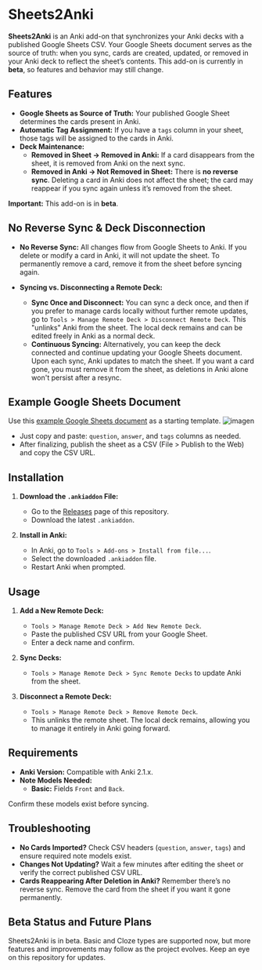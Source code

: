 # Sheets2Anki

**Sheets2Anki** is an Anki add-on that synchronizes your Anki decks with a published Google Sheets CSV. Your Google Sheets document serves as the source of truth: when you sync, cards are created, updated, or removed in your Anki deck to reflect the sheet’s contents. This add-on is currently in **beta**, so features and behavior may still change.

## Features

- **Google Sheets as Source of Truth:**
  Your published Google Sheet determines the cards present in Anki.
- **Automatic Tag Assignment:**
  If you have a `tags` column in your sheet, those tags will be assigned to the cards in Anki.
- **Deck Maintenance:**
  - **Removed in Sheet → Removed in Anki:** If a card disappears from the sheet, it is removed from Anki on the next sync.
  - **Removed in Anki → Not Removed in Sheet:** There is **no reverse sync**. Deleting a card in Anki does not affect the sheet; the card may reappear if you sync again unless it’s removed from the sheet.

**Important:** This add-on is in **beta**.

## No Reverse Sync & Deck Disconnection

- **No Reverse Sync:**
  All changes flow from Google Sheets to Anki. If you delete or modify a card in Anki, it will not update the sheet. To permanently remove a card, remove it from the sheet before syncing again.

- **Syncing vs. Disconnecting a Remote Deck:**
  - **Sync Once and Disconnect:**
    You can sync a deck once, and then if you prefer to manage cards locally without further remote updates, go to `Tools > Manage Remote Deck > Disconnect Remote Deck`. This "unlinks" Anki from the sheet. The local deck remains and can be edited freely in Anki as a normal deck.
  - **Continuous Syncing:**
    Alternatively, you can keep the deck connected and continue updating your Google Sheets document. Upon each sync, Anki updates to match the sheet. If you want a card gone, you must remove it from the sheet, as deletions in Anki alone won't persist after a resync.

## Example Google Sheets Document

Use this [example Google Sheets document](https://docs.google.com/spreadsheets/d/1S97fZkuw1DctJhBB1yaiWiSh5grmNmY9Gp8KVPCpMfU/edit?usp=sharing) as a starting template.
![imagen](https://github.com/user-attachments/assets/a030ddd0-5dae-483b-bde2-32f20ed0e245)

- Just copy and paste: `question`, `answer`, and `tags` columns as needed.
- After finalizing, publish the sheet as a CSV (File > Publish to the Web) and copy the CSV URL.

## Installation

1. **Download the `.ankiaddon` File:**
   - Go to the [Releases](https://github.com/chrisfernandes18/sheets2anki/releases) page of this repository.
   - Download the latest `.ankiaddon`.

2. **Install in Anki:**
   - In Anki, go to `Tools > Add-ons > Install from file...`.
   - Select the downloaded `.ankiaddon` file.
   - Restart Anki when prompted.

## Usage

1. **Add a New Remote Deck:**
   - `Tools > Manage Remote Deck > Add New Remote Deck`.
   - Paste the published CSV URL from your Google Sheet.
   - Enter a deck name and confirm.

2. **Sync Decks:**
   - `Tools > Manage Remote Deck > Sync Remote Decks` to update Anki from the sheet.

3. **Disconnect a Remote Deck:**
   - `Tools > Manage Remote Deck > Remove Remote Deck`.
   - This unlinks the remote sheet. The local deck remains, allowing you to manage it entirely in Anki going forward.

## Requirements

- **Anki Version:** Compatible with Anki 2.1.x.
- **Note Models Needed:**
  - **Basic:** Fields `Front` and `Back`.

Confirm these models exist before syncing.

## Troubleshooting

- **No Cards Imported?**
  Check CSV headers (`question`, `answer`, `tags`) and ensure required note models exist.
- **Changes Not Updating?**
  Wait a few minutes after editing the sheet or verify the correct published CSV URL.
- **Cards Reappearing After Deletion in Anki?**
  Remember there’s no reverse sync. Remove the card from the sheet if you want it gone permanently.

## Beta Status and Future Plans

Sheets2Anki is in beta. Basic and Cloze types are supported now, but more features and improvements may follow as the project evolves. Keep an eye on this repository for updates.
